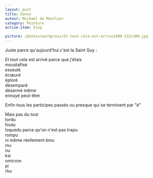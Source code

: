 ```yaml
---
layout: post
title: Danse
auteur: Michael de Montlaur
category: Peinture
active-item: blog

picture: /photos/wordpress/Et-tout-cela-est-arrive1000-232x300.jpg
---
```

Juste parce qu'aujourd'hui c'est la Saint Guy :
>
Et tout cela est arrivé parce que j'étais  
moustafisé  
esseulé  
écœuré  
éploré  
désemparé  
désarmé même  
ennuyé peut-être  
>
Enfin tous les participes passés ou presque qui se terminent par "é"  
>
<!--more-->
>
Mais pas du tout  
tordu  
foutu  
loquedu parce qu'on n'est pas trapu  
rompu  
ni même réellement ému  
mu  
nu  
ksi  
omicron  
pi  
rho  
